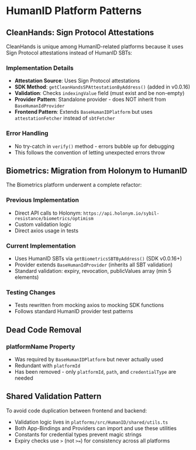 # HumanID Platform Patterns

## CleanHands: Sign Protocol Attestations

CleanHands is unique among HumanID-related platforms because it uses Sign Protocol attestations instead of HumanID SBTs:

### Implementation Details
- **Attestation Source**: Uses Sign Protocol attestations
- **SDK Method**: `getCleanHandsSPAttestationByAddress()` (added in v0.0.16)
- **Validation**: Checks `indexingValue` field (must exist and be non-empty)
- **Provider Pattern**: Standalone provider - does NOT inherit from `BaseHumanIdProvider`
- **Frontend Pattern**: Extends `BaseHumanIDPlatform` but uses `attestationFetcher` instead of `sbtFetcher`

### Error Handling
- No try-catch in `verify()` method - errors bubble up for debugging
- This follows the convention of letting unexpected errors throw

## Biometrics: Migration from Holonym to HumanID

The Biometrics platform underwent a complete refactor:

### Previous Implementation
- Direct API calls to Holonym: `https://api.holonym.io/sybil-resistance/biometrics/optimism`
- Custom validation logic
- Direct axios usage in tests

### Current Implementation  
- Uses HumanID SBTs via `getBiometricsSBTByAddress()` (SDK v0.0.16+)
- Provider extends `BaseHumanIdProvider` (inherits all SBT validation)
- Standard validation: expiry, revocation, publicValues array (min 5 elements)

### Testing Changes
- Tests rewritten from mocking axios to mocking SDK functions
- Follows standard HumanID provider test patterns

## Dead Code Removal

### platformName Property
- Was required by `BaseHumanIDPlatform` but never actually used
- Redundant with `platformId`
- Has been removed - only `platformId`, `path`, and `credentialType` are needed

## Shared Validation Pattern

To avoid code duplication between frontend and backend:
- Validation logic lives in `platforms/src/HumanID/shared/utils.ts`
- Both App-Bindings and Providers can import and use these utilities
- Constants for credential types prevent magic strings
- Expiry checks use `>` (not `>=`) for consistency across all platforms